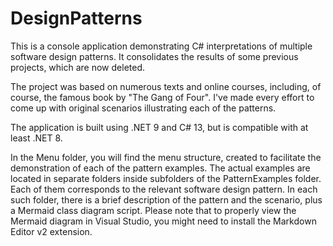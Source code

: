 # DesignPatterns

This is a console application demonstrating C# interpretations of multiple software design patterns.
It consolidates the results of some previous projects, which are now deleted.

The project was based on numerous texts and online courses, including, of course, the famous book by "The Gang of Four".
I've made every effort to come up with original scenarios illustrating each of the patterns.

The application is built using .NET 9 and C# 13, but is compatible with at least .NET 8.

In the Menu folder, you will find the menu structure, created to facilitate the demonstration of each of the pattern examples.
The actual examples are located in separate folders inside subfolders of the PatternExamples folder.
Each of them corresponds to the relevant software design pattern.
In each such folder, there is a brief description of the pattern and the scenario, plus a Mermaid class diagram script.
Please note that to properly view the Mermaid diagram in Visual Studio, you might need to install the Markdown Editor v2 extension.
